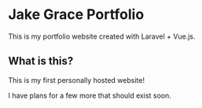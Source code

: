 # Jake Grace Portfolio
This is my portfolio website created with Laravel + Vue.js.
## What is this? 
This is my first personally hosted website!

I have plans for a few more that should exist soon.